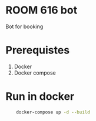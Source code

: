 # ROOM 616 bot
Bot for booking

# Prerequistes
1. Docker
2. Docker compose 

# Run in docker
```bash
    docker-compose up -d --build
```

